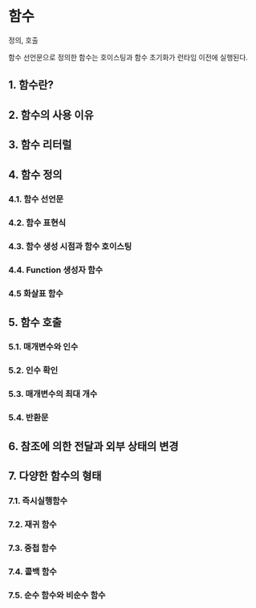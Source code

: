 # 함수

정의, 호출

함수 선언문으로 정의한 함수는 호이스팅과 함수 초기화가 런타임 이전에 실행된다.

## 1. 함수란?

## 2. 함수의 사용 이유

## 3. 함수 리터럴

## 4. 함수 정의

### 4.1. 함수 선언문

### 4.2. 함수 표현식

### 4.3. 함수 생성 시점과 함수 호이스팅

### 4.4. Function 생성자 함수

### 4.5 화살표 함수

## 5. 함수 호출

### 5.1. 매개변수와 인수

### 5.2. 인수 확인

### 5.3. 매개변수의 최대 개수

### 5.4. 반환문

## 6. 참조에 의한 전달과 외부 상태의 변경

## 7. 다양한 함수의 형태

### 7.1. 즉시실행함수

### 7.2. 재귀 함수

### 7.3. 중첩 함수

### 7.4. 콜백 함수

### 7.5. 순수 함수와 비순수 함수

